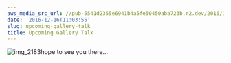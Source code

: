 ```yaml
---
aws_media_src_url: //pub-5541d2355e6941b4a5fe50450aba723b.r2.dev/2016/12/img_2183.jpg
date: '2016-12-16T11:03:55'
slug: upcoming-gallery-talk
title: Upcoming Gallery Talk
---
```


 ![img_2183](//pub-5541d2355e6941b4a5fe50450aba723b.r2.dev/2016/12/img_2183.jpg?w=602)hope to see you there…
